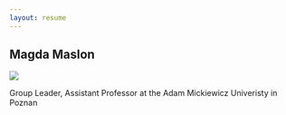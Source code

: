 ```yaml
---
layout: resume
---
```

## Magda Maslon

![](images/bio-photo.jpg)

Group Leader, Assistant Professor at the Adam Mickiewicz Univeristy in Poznan




